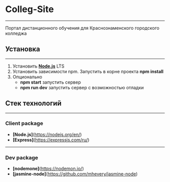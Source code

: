 # Colleg-Site
---

Портал дистанционного обучения для Краснознаменского городского колледжа

## Установка
---

1. Установить [**Node.js**](https://nodejs.org/en/) LTS
2. Установить зависимости npm. Запустить в корне проекта **npm install**
3. Опционально
	* **npm start** запустить сервер
	* **npm run dev** запустить сервер с возможностью отладки

## Стек технологий
---

### Client package
* **[Node.js]**(https://nodejs.org/en/)
* **[Express]**(https://expressjs.com/ru/)
---

### Dev package
* **[nodemone]**(https://nodemon.io/)
* **[jasmine-node]**(https://github.com/mhevery/jasmine-node)
